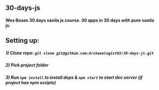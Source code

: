 ## 30-days-js

#### Wes Boses 30 days vanila js course. 30 apps in 30 days with pure vanila js.


## Setting up:

##### 1) Clone repo: `git clone git@github.com:Archaeologist03/30-days-js.git`

##### 2) Pick project folder

##### 3) Run `npm install` to install deps & `npm start` to start dev server (if project has npm scripts)
